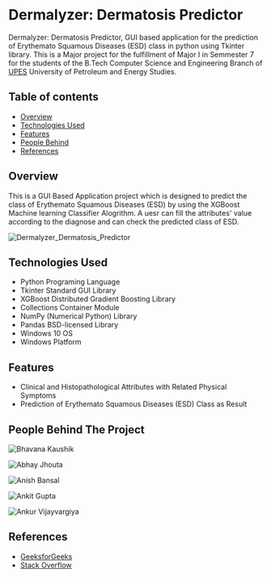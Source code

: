 # Dermalyzer: Dermatosis Predictor
Dermalyzer: Dermatosis Predictor, GUI based application for the prediction of Erythemato Squamous Diseases (ESD) class in python using Tkinter library.
This is a Major project for the fulfillment of Major I in Semmester 7 for the students of the B.Tech Computer Science and Engineering Branch of [UPES](https://www.upes.ac.in) University of Petroleum and Energy Studies.


## Table of contents

- [Overview](#overview)
- [Technologies Used](#technologies_used)
- [Features](#features)
- [People Behind](#people_behind)
- [References](#references)

## Overview <a name='overview'></a>
This is a GUI Based Application project which is designed to predict the class of Erythemato Squamous Diseases (ESD) by using the XGBoost Machine learning Classifier Alogrithm. A uesr  can fill the attributes' value according to the diagnose and can check the predicted class of ESD.

![Dermalyzer_Dermatosis_Predictor](https://user-images.githubusercontent.com/46749964/149657605-797a54e4-8d78-4e1f-ac82-aab03462406b.png)


## Technologies Used <a name='technologies_used'></a>

* Python Programing Language
* Tkinter Standard GUI Library
* XGBoost Distributed Gradient Boosting Library
* Collections Container Module
* NumPy (Numerical Python) Library
* Pandas BSD-licensed Library
* Windows 10 OS
* Windows Platform


## Features <a name='features'></a>

* Clinical and Histopathological Attributes with Related Physical Symptoms
* Prediction of Erythemato Squamous Diseases (ESD) Class as Result


## People Behind The Project<a name='people_behind'></a>

![Bhavana Kaushik](https://user-images.githubusercontent.com/46749964/149663139-262e3c0d-eb70-4c3e-98f5-a989eb30f75b.png)

![Abhay Jhouta](https://user-images.githubusercontent.com/46749964/149663205-b03944b6-3b21-49c7-b912-1ea442c0fb23.png)

![Anish Bansal](https://user-images.githubusercontent.com/46749964/149663224-ceb4e831-f9d1-423d-a765-663a29cfd5b9.png)

![Ankit Gupta](https://user-images.githubusercontent.com/46749964/149663241-6eb6e390-944c-4cc7-9746-08c2a53f904f.png)

![Ankur Vijayvargiya](https://user-images.githubusercontent.com/46749964/149663252-19c20478-2a62-44e7-95cb-82df5cf6317f.png)


## References <a name='references'></a>

* [GeeksforGeeks](https://www.geeksforgeeks.org/)
* [Stack Overflow](https://stackoverflow.com/)
